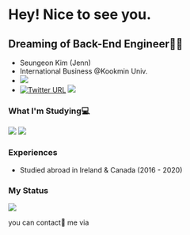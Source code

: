 # Hey! Nice to see you.

## Dreaming of Back-End Engineer👩‍💻
- Seungeon Kim (Jenn)
- International Business @Kookmin Univ.
- <a href="https://tmdtmdqorekf.tistory.com/" target="_blank"><img src="![Twitter URL](https://img.shields.io/twitter/url?color=blue&label=tistory&logo=tistory&style=flat-square&url=https%3A%2F%2Ftmdtmdqorekf.tistory.com%2F)"/></a>
- [![Twitter URL](https://img.shields.io/twitter/url?color=blue&label=tistory&logo=tistory&style=flat-square&url=https%3A%2F%2Ftmdtmdqorekf.tistory.com%2F)](https://img.shields.io/twitter/url?color=blue&label=tistory&logo=tistory&style=flat-square&url=https%3A%2F%2Ftmdtmdqorekf.tistory.com%2F)
  <img src="https://img.shields.io/twitter/url?label=github&logo=github&style=flat-square&url=https%3A%2F%2Fgithub.com%2Ftmdtmdqorekf"/>

### What I'm Studying💻
<img src="https://img.shields.io/badge/Python-3776AB?style=for-the-badge&logo=python&logoColor=white" /> <img src="https://img.shields.io/badge/Java-ED8B00?style=for-the-badge&logo=java&logoColor=white" />

### Experiences
- Studied abroad in Ireland & Canada (2016 - 2020)

### My Status
<img src="https://github-readme-stats.vercel.app/api?username=tmdtmdqorekf&theme=dracula&show_icons=true&hide=stars,issues" />

you can contact📧 me via 
